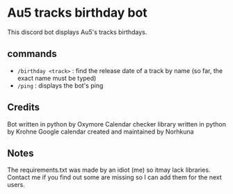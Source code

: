 # Au5 tracks birthday bot

This discord bot displays Au5's tracks birthdays.

## commands

- `/birthday <track>` : find the release date of a track by name (so far, the exact name must be typed)
- `/ping` : displays the bot's ping

## Credits

Bot written in python by Oxymore
Calendar checker library written in python by Krohne
Google calendar created and maintained by Norhkuna

## Notes

The requirements.txt was made by an idiot (me) so itmay lack libraries. Contact me if you find out some are missing so I can add them for the next users.